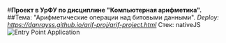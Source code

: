 #**Проект в УрФУ по дисциплине "Компьютерная арифметика".**
##Тема: "Арифметические операции над битовыми данными".
*Deploy: https://danrayss.github.io/arif-proj/arif-project.html*
Стек: nativeJS
![Entry Point Application](https://github.com/user-attachments/assets/7b697779-5a4a-4664-ab90-2afc773176c5)
